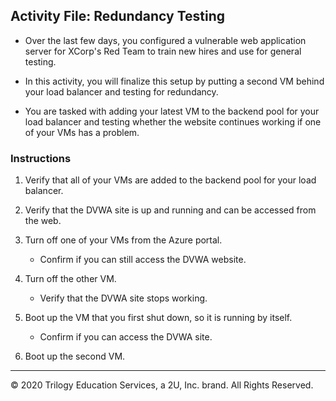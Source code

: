 ## Activity File: Redundancy Testing

- Over the last few days, you configured a vulnerable web application server for XCorp's Red Team to train new hires and use for general testing.

- In this activity, you will finalize this setup by putting a second VM behind your load balancer and testing for redundancy. 

- You are tasked with adding your latest VM to the backend pool for your load balancer and testing whether the website continues working if one of your VMs has a problem.

### Instructions

1. Verify that all of your VMs are added to the backend pool for your load balancer.

2. Verify that the DVWA site is up and running and can be accessed from the web.

3. Turn off one of your VMs from the Azure portal.
    - Confirm if you can still access the DVWA website.

4. Turn off the other VM. 
    - Verify that the DVWA site stops working.

5. Boot up the VM that you first shut down, so it is running by itself.
    - Confirm if you can access the DVWA site.

6. Boot up the second VM.
---
© 2020 Trilogy Education Services, a 2U, Inc. brand. All Rights Reserved.
